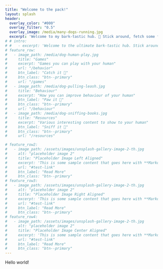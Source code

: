 ```yaml
---
title: "Welcome to the pack!"
layout: splash
header:
  overlay_color: "#000"
  overlay_filter: "0.5"
  overlay_image: /media/many-dogs-running.jpg
  excerpt: 'Welcome to my bark-tastic hub. 🦮 Stick around, fetch some fun, and let's make this the paw-fect place for all us friends to hang out. '
# # intro: 
# #   - excerpt: 'Welcome to the ultimate bark-tastic hub. Stick around, fetch some fun, and let's make this the paw-fect place for all us friends to hang out. '
# feature_row:
#   - image_path: /media/dog-human-play.jpg
#     title: "Games"
#     excerpt: "Games you can play with your human"
#     url: "/behavior"
#     btn_label: "Catch it 🦴"
#     btn_class: "btn--primary"
#     url: "/games"
#   - image_path: /media/dog-pulling-leash.jpg
#     title: "Behaviour"
#     excerpt: "How you can improve behaviour of your human"
#     btn_label: "Paw it 🐾"
#     btn_class: "btn--primary"
#     url: "/behaviour"
#   - image_path: /media/dog-sniffing-books.jpg
#     title: "Resources"
#     excerpt: "Various interesting content to show to your human"
#     btn_label: "Sniff it 🐶"
#     btn_class: "btn--primary"
#     url: "/resources"

# feature_row2:
#   - image_path: /assets/images/unsplash-gallery-image-2-th.jpg
#     alt: "placeholder image 2"
#     title: "Placeholder Image Left Aligned"
#     excerpt: 'This is some sample content that goes here with **Markdown** formatting. Left aligned with `type="left"`'
#     url: "#test-link"
#     btn_label: "Read More"
#     btn_class: "btn--primary"
# feature_row3:
#   - image_path: /assets/images/unsplash-gallery-image-2-th.jpg
#     alt: "placeholder image 2"
#     title: "Placeholder Image Right Aligned"
#     excerpt: 'This is some sample content that goes here with **Markdown** formatting. Right aligned with `type="right"`'
#     url: "#test-link"
#     btn_label: "Read More"
#     btn_class: "btn--primary"
# feature_row4:
#   - image_path: /assets/images/unsplash-gallery-image-2-th.jpg
#     alt: "placeholder image 2"
#     title: "Placeholder Image Center Aligned"
#     excerpt: 'This is some sample content that goes here with **Markdown** formatting. Centered with `type="center"`'
#     url: "#test-link"
#     btn_label: "Read More"
#     btn_class: "btn--primary"
---
```


Hello world!

<!-- {% include feature_row id="intro" type="center" %}

{% include feature_row %} -->

<!--{% include feature_row id="feature_row2" type="left" %}

{% include feature_row id="feature_row3" type="right" %}

{% include feature_row id="feature_row4" type="center" %} -->